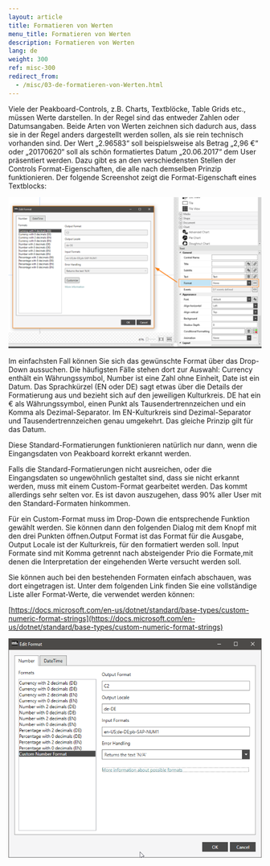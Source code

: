 ```yaml
---
layout: article
title: Formatieren von Werten
menu_title: Formatieren von Werten
description: Formatieren von Werten
lang: de
weight: 300
ref: misc-300
redirect_from:
  - /misc/03-de-formatieren-von-Werten.html
---
```


Viele der Peakboard-Controls, z.B. Charts, Textblöcke, Table Grids etc., müssen Werte darstellen. In der Regel sind das entweder Zahlen oder Datumsangaben. Beide Arten von Werten zeichnen sich dadurch aus, dass sie in der Regel anders dargestellt werden sollen, als sie rein technisch vorhanden sind. Der Wert „2.96583“ soll beispielsweise als Betrag „2,96 €“ oder „20170620“ soll als schön formatiertes Datum „20.06.2017“ dem User präsentiert werden. Dazu gibt es an den verschiedensten Stellen der Controls Format-Eigenschaften, die alle nach demselben Prinzip funktionieren. Der folgende Screenshot zeigt die Format-Eigenschaft eines Textblocks:

![image_1](/assets/images/misc/Values/Format01.png)

Im einfachsten Fall können Sie sich das gewünschte Format über das Drop-Down aussuchen. Die häufigsten Fälle stehen dort zur Auswahl: Currency enthält ein Währungssymbol, Number ist eine Zahl ohne Einheit, Date ist ein Datum. Das Sprachkürzel (EN oder DE) sagt etwas über die Details der Formatierung aus und bezieht sich auf den jeweiligen Kulturkreis. DE hat ein € als Währungssymbol, einen Punkt als Tausendertrennzeichen und ein Komma als Dezimal-Separator. Im EN-Kulturkreis sind Dezimal-Separator und Tausendertrennzeichen genau umgekehrt. Das gleiche Prinzip gilt für das Datum.

Diese Standard-Formatierungen funktionieren natürlich nur dann, wenn die Eingangsdaten von Peakboard korrekt erkannt werden.

Falls die Standard-Formatierungen nicht ausreichen, oder die Eingangsdaten so ungewöhnlich gestaltet sind, dass sie nicht erkannt werden, muss mit einem Custom-Format gearbeitet werden. Das kommt allerdings sehr selten vor. Es ist davon auszugehen, dass 90% aller User mit den Standard-Formaten hinkommen.

Für ein Custom-Format muss im Drop-Down die entsprechende Funktion gewählt werden. Sie können dann den folgenden Dialog mit dem Knopf mit den drei Punkten öffnen.Output Format ist das Format für die Ausgabe, Output Locale ist der Kulturkreis, für den formatiert werden soll. Input Formate sind mit Komma getrennt nach absteigender Prio die Formate,mit denen die Interpretation der eingehenden Werte versucht werden soll.

Sie können auch bei den bestehenden Formaten einfach abschauen, was dort eingetragen ist. Unter dem folgenden Link finden Sie eine vollständige Liste aller Format-Werte, die verwendet werden können:

[https://docs.microsoft.com/en-us/dotnet/standard/base-types/custom-numeric-format-strings](https://docs.microsoft.com/en-us/dotnet/standard/base-types/custom-numeric-format-strings)

![image_1](/assets/images/misc/Values/Format02.png)
